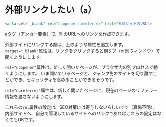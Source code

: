 # 外部リンクしたい（``a``）

```html
<a target="_blank" rel="noopener noreferrer" href="外部サイトのURL">
```

[aタグ（アンカー要素）](https://developer.mozilla.org/ja/docs/Web/HTML/Element/a)で、別のURLへのリンクを作成できます。

外部サイトにリンクする際は、上のような属性を追加します。
``target="_blank"``属性は、リンクをクリックすると別タブ（or別ウィンドウ）で開くようにします。

``rel="noopener"``属性は、新しく開いたページが、ブラウザ内の別プロセスで動くようにします。
いま開いているページと、ジャンプ先のサイトを切り離すことができ、セキュリティを高めることができるそうです。

``rel="noreferrer"``属性は、新しく開いたページに、現在のページのリファラー情報を渡さないようにします。

これらの``rel``属性の設定は、SEO対策には寄与しないらしいです（真偽不明）。
内部サイトへ、自分で管理しているサイトへのリンクであればこれらの設定はなくてもOKです。
